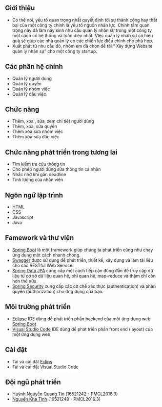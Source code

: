 ## Giới thiệu
* Có thể nói, yếu tố quan trọng nhất quyết định tới sự thành công hay thất bại của một công ty chính là yếu tố nguồn nhân lực. Chính tầm quan trọng này đã làm nảy sinh nhu cầu quản lý nhân sự trong một công ty một cách có hệ thống và toàn diện nhất. VIệc quản lý nhân sự có hiệu quả sẽ giúp các nhà quản lý có các chiến lực điều chỉnh cho phù hợp.
* Xuất phát từ nhu cầu đó, nhóm em đã chọn đề tài “ Xây dựng Website quản lý nhân sự” cho một công ty startup. 

## Các phân hệ chính
* Quản lý người dùng
* Quản lý quyền
* Quản lý nhóm việc
* Quản lý đầu việc

## Chức năng
* Thêm, xóa , sửa, xem chi tiết người dùng
* Thêm, xóa, sửa quyền
* Thêm xóa sửa nhóm việc
* Thêm xóa sửa đầu việc

## Chức năng phát triển trong tương lai
* Tìm kiếm tra cứu thông tin
* Cho phép người dùng sửa thông tin cá nhân 
* Nhắc nhở khi gần deadline
* Tính lương của nhân viên

## Ngôn ngữ lập trình
* HTML
* CSS
* Javascript
* Java
## Famework và thư viện
* [Spring Boot](https://github.com/spring-projects/spring-boot)  là một framework giúp chúng ta phát triển cũng như chạy ứng dụng một cách nhanh chóng.
* [Swagger](https://github.com/swagger-api/swagger-ui) được sử dụng để phát triển, thiết kế, xây dựng và làm tài liệu cho các RESTful Web Service.
* [Spring Data JPA](https://github.com/spring-projects/spring-data-jpa) cung cấp một cách tiếp cận đúng đắn để truy cập dữ liệu từ cơ sở dữ liệu quan hệ, phi quan hệ, map-reduce và thậm chí còn hơn thế nữa.
* [Spring Security](https://github.com/spring-projects/spring-security) cung cấp các cơ chế xác thực (authentication) và phân quyền (authorization) cho ứng dụng của bạn.

## Môi trường phát triển
* [Eclipse](https://www.eclipse.org/downloads/packages/) IDE dùng để phát triển phần backend của một ứng dụng web [Spring Boot](https://github.com/spring-projects/spring-boot)
* [Visual Studio Code](https://code.visualstudio.com/) IDE dùng để phát triển phần front end (layout) của một ứng dụng web

## Cài đặt 
* Tải và cài đặt [Eclips](https://www.eclipse.org/downloads/packages/)
* Tải và cài đặt [Visual Studio Code](https://code.visualstudio.com/)

## Đội ngũ phát triển
* [Huỳnh Nguyễn Quang Tín](https://github.com/hnqtin) (16521242 - PMCL2016.3)
* [Nguyễn Kha Tịnh](https://github.com/16521248) (16521248 - PMCL2016.3)
